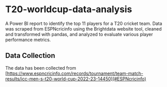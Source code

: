 ﻿# T20-worldcup-data-analysis
A Power BI report to identify the top 11 players for a T20 cricket team. Data was scraped from ESPNcricinfo using the Brightdata website tool, cleaned and transformed with pandas, and analyzed to evaluate various player performance metrics.


## Data Collection
The data has been collected from [https://www.espncricinfo.com/records/tournament/team-match-results/icc-men-s-t20-world-cup-2022-23-14450](#ESPNcricinfo)
